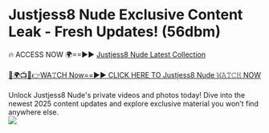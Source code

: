 # Justjess8 Nude Exclusive Content Leak - Fresh Updates! (56dbm)

🔥 ACCESS NOW 🌍==►► <a href="https://tinyurl.com/yc657z5k" rel="nofollow">Justjess8 Nude Latest Collection</a>
<br><br>
[🔴🌍📺📱👉WA𝚃CH Now==►► CLICK HERE TO Justjess8 Nude 𝚆𝙰𝚃𝙲𝙷 NOW](https://tinyurl.com/yc657z5k)
<br><br>
Unlock Justjess8 Nude's private videos and photos today! Dive into the newest 2025 content updates and explore exclusive material you won’t find anywhere else.
<br>
<a href="https://tinyurl.com/yc657z5k" rel="nofollow" data-target="animated-image.originalLink"><img src="https://camo.githubusercontent.com/8a4f000d20f83aca3bf7ec5f350d767afa0574a8a352519fd8cfa583a6f93a33/68747470733a2f2f692e696d6775722e636f6d2f644a486b345a712e676966" data-canonical-src="https://i.imgur.com/dJHk4Zq.gif" style="max-width: 100%; display: inline-block;" data-target="animated-image.originalImage"></a>
<br>
